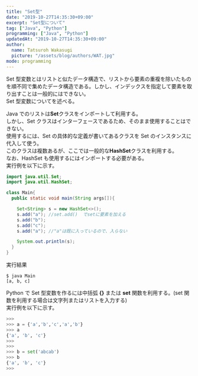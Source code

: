 ```yaml
---
title: "Set型"
date: "2019-10-27T14:35:30+09:00"
excerpt: "Set型について"
tag: ["Java", "Python"]
programming: ["Java", "Python"]
updatedAt: "2019-10-27T14:35:30+09:00"
author:
  name: Tatsuroh Wakasugi
  picture: "/assets/blog/authors/WAT.jpg"
mode: programming
---
```


Set 型変数とはリストと似たデータ構造で、リストから要素の重複を除いたものを順不同で集めたデータ構造である。しかし、インデックスを指定して要素を取り出すことは一般的にはできない。  
Set 型変数についてを述べる。

<div class="note_content_by_programming_language" id="note_content_Java">

Java でのリストは**Set**クラスをインポートして利用する。  
しかし、Set クラスはインターフェースであるため、そのまま使用することはできない。  
使用するには、Set の具体的な定義が書いてあるクラスを Set のインスタンスに代入して使う。  
このクラスは複数あるが、ここでは一般的な**HashSet**クラスを利用する。  
なお、HashSet も使用するにはインポートする必要がある。  
実行例を以下に示す。

```java
import java.util.Set;
import java.util.HashSet;

class Main{
  public static void main(String args[]){

    Set<String> s = new HashSet<>();
    s.add("a"); //set.add()  でsetに要素を加える
    s.add("b");
    s.add("c");
    s.add("a"); //"a"は既に入っているので、入らない

    System.out.println(s);
  }
}
```

実行結果

```
$ java Main
[a, b, c]
```

</div>
<div class="note_content_by_programming_language" id="note_content_Python">

Python で Set 型変数を作るには中括弧 **{}** または **set** 関数を利用する。(set 関数を利用する場合は文字列またはリストを入力する)  
実行例を以下に示す。

```python
>>>
>>> a = {'a','b','c','a','b'}
>>> a
{'a', 'b', 'c'}
>>>
>>>
>>> b = set('abcab')
>>> b
{'a', 'b', 'c'}
>>>
```

</div>
